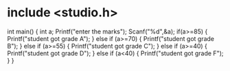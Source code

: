 # include <studio.h>
int main()
{
int a;
Printf("enter the marks");
Scanf("%d",&a);
if(a>=85)
{
Printf("student got grade A");
}
else if (a>=70)
{
Printf("student got grade B");
}
else if (a>=55)
{
Printf("student got grade C");
}
else if (a>=40)
{
Printf("student got grade D");
}
else if (a<40)
{
Printf("student got grade F");
}
}
